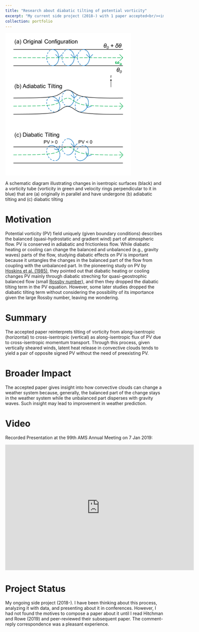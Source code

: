 ```yaml
---
title: "Research about diabatic tilting of potential vorticity"
excerpt: "My current side project (2018-) with 1 paper accepted<br/><img src='/images/Research3.png' width='400'>"
collection: portfolio
---
```


<img src='/images/Research3.png' width='400'>

A schematic diagram illustrating changes in isentropic surfaces (black) and a vorticity tube (vorticity in green and velocity rings perpendicular to it in blue) that are (a) originally in parallel and have undergone (b) adiabatic tilting and (c) diabatic tilting

Motivation
====

Potential vorticity (PV) field uniquely (given boundary conditions) describes the balanced (quasi-hydrostatic and gradient wind) part of atmospheric flow. PV is conserved in adiabatic and frictionless flow. While diabatic heating or cooling can change the balanced and unbalanced (e.g., gravity waves) parts of the flow, studying diabatic effects on PV is important because it untangles the changes in the balanced part of the flow from coupling with the unbalanced part. In the pioneering study on PV by [Hoskins et al. (1985)](https://doi.org/10.1002/qj.49711147002), they pointed out that diabatic heating or cooling changes PV mainly through diabatic streching for quasi-geostrophic balanced flow (small [Rossby number](https://en.wikipedia.org/wiki/Rossby_number)), and then they dropped the diabatic tilting term in the PV equation. However, some later studies dropped the diabatic tilting term without considering the possibility of its importance given the large Rossby number, leaving me wondering.

Summary
====

The accepted paper reinterprets tilting of vorticity from along-isentropic (horizontal) to cross-isentropic (vertical) as along-isentropic flux of PV due to cross-isentropic momentum transport. Through this process, given vertically sheared winds, latent heat release in convective clouds tends to yield a pair of opposite signed PV without the need of preexisting PV.

Broader Impact
====

The accepted paper gives insight into how convective clouds can change a weather system because, generally, the balanced part of the change stays in the weather system while the unbalanced part disperses with gravity waves. Such insight may lead to improvement in weather prediction.

Video
====

Recorded Presentation at the 99th AMS Annual Meeting on 7 Jan 2019:

<iframe width="600" height="400" src="https://ams.confex.com/ams/2019Annual/videogateway.cgi/id/50816?recordingid=50816" frameborder="0" allow="accelerometer; autoplay; clipboard-write; encrypted-media; gyroscope; picture-in-picture" allowfullscreen></iframe>


Project Status
====

My ongoing side project (2018-). I have been thinking about this process, analyzing it with data, and presenting about it in conferences. However, I had not found the motives to compose a paper about it until I read Hitchman and Rowe (2019) and peer-reviewed their subsequent paper. The comment-reply correspondence was a pleasant experience.
